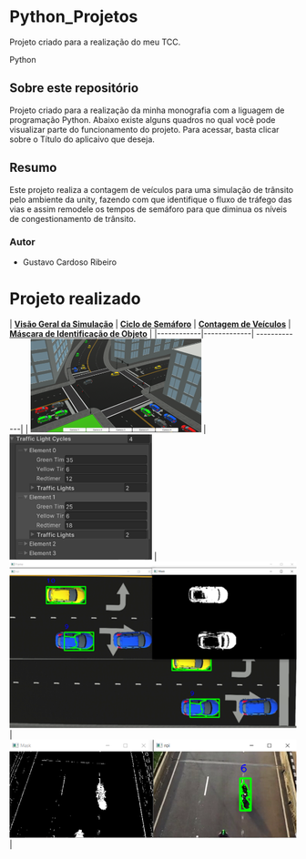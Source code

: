 # Python_Projetos
Projeto criado para a realização do meu TCC.

Python
## Sobre este repositório
Projeto criado para a realização da minha monografia com a liguagem de programação Python. Abaixo existe alguns quadros no qual você pode visualizar parte do funcionamento do projeto. Para acessar, basta clicar sobre o Título do aplicaivo que deseja.

## Resumo
Este projeto realiza a contagem de veículos para uma simulação de trânsito pelo ambiente da unity, fazendo com que identifique o fluxo de tráfego das vias e assim remodele os tempos de semáforo para que diminua os níveis de congestionamento de trânsito.

### Autor

* Gustavo Cardoso Ribeiro
 
# Projeto realizado

 | [**Visão Geral da Simulação**](https://github.com/gutto19/Python_Projetos/tree/main/imagens)      | [**Ciclo de Semáforo**](https://github.com/gutto19/Python_Projetos/tree/main/imagens)     | [**Contagem de Veículos**](https://github.com/gutto19/Python_Projetos/tree/main/imagens)      | [**Máscara de Identificação de Objeto**](https://github.com/gutto19/Python_Projetos/tree/main/imagens)     |
|------------|-------------| -------------|
|  <img src="https://github.com/gutto19/Python_Projetos/blob/main/imagens/visao_geral.png" width="300"> |  <img src="https://github.com/gutto19/Python_Projetos/blob/main/imagens/ciclo.png" width="250"> |    <img src="https://github.com/gutto19/Python_Projetos/blob/main/imagens/contagem.png" widht="250"> |     <img src="https://github.com/gutto19/Python_Projetos/blob/main/imagens/mascara.png" widht="250">  |
